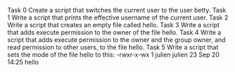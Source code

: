 Task 0
Create a script that switches the current user to the user betty.
Task 1 
Write a script that prints the effective username of the current user.
Task 2
Write a script that creates an empty file called hello.
Task 3
Write a script that adds execute permission to the owner of the file hello.
Task 4
Write a script that adds execute permission to the owner and the group owner, and read permission to other users, to the file hello.
Task 5
Write a script that sets the mode of the file hello to this: -rwxr-x-wx 1 julien julien 23 Sep 20 14:25 hello